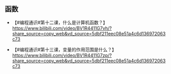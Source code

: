 ## 函数

- 【#编程通识#第十二课，什么是计算机函数？】 https://www.bilibili.com/video/BV1R4411G7vh/?share_source=copy_web&vd_source=5dbf211eec08e51a4c6d136972063c73

- 【#编程通识#第十三课，变量的作用范围是什么？】 https://www.bilibili.com/video/BV1R4411G7zp/?share_source=copy_web&vd_source=5dbf211eec08e51a4c6d136972063c73